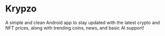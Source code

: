 # Krypzo
A simple and clean Android app to stay updated with the latest crypto and NFT prices, along with trending coins, news, and basic AI support!

